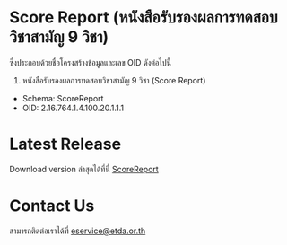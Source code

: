 # Score Report (หนังสือรับรองผลการทดสอบวิชาสามัญ 9 วิชา)

ซึ่งประกอบด้วยชื่อโครงสร้างข้อมูลและเลข OID ดังต่อไปนี้
1. หนังสือรับรองผลการทดสอบวิชาสามัญ 9 วิชา (Score Report)
*  Schema: ScoreReport
*  OID: 2.16.764.1.4.100.20.1.1.1

# Latest Release
Download version ล่าสุดได้ที่นี่
[ScoreReport](https://schemas.teda.th/teda/teda-affiliate/the-national-institute-of-educational-testing-service/score-report/-/tags)


# Contact Us
สามารถติดต่อเราได้ที่ eservice@etda.or.th